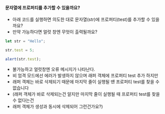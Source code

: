 #### 문자열에 프로퍼티를 추가할 수 있을까요?
  * 아래 코드를 실행하면 의도한 대로 문자열(str)에 프로퍼티(test)를 추가할 수 있을까요? 
  * 만약 가능하다면 얼럿 창엔 무엇이 출력될까요?

```js
let str = "Hello";

str.test = 5;

alert(str.test);
```
  * 불가능하고 얼럿창엔 오류 메시지가 나타난다.
  * 비 엄격 모드에선 에러가 발생하지 않으며 래퍼 객체에 프로퍼티 test 추가 하지만
  * 래퍼 객체는 바로 삭제되기 때문에 마지막 줄이 실행될 떈 프로퍼티 test를 찾을 수 없습니다 
  * (래퍼 객체가 바로 삭제되는건 알지만 마지막 줄이 실행될 때 프로퍼티 test를 찾을 수 없다는건 
  * 래퍼 객체가 생성과 동시에 삭제되어 그런건가요?) 
